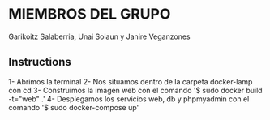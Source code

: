 
# MIEMBROS DEL GRUPO
Garikoitz Salaberria, Unai Solaun y Janire Veganzones

## Instructions
1- Abrimos la terminal
2- Nos situamos dentro de la carpeta docker-lamp con cd
3- Construimos la imagen web con el comando '$ sudo docker build -t="web" .' 
4- Desplegamos los servicios web, db y phpmyadmin con el comando '$ sudo docker-compose up'
